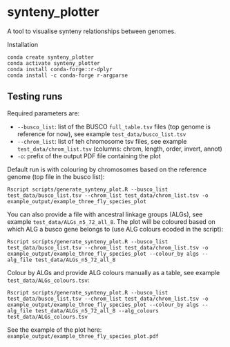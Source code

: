 # synteny_plotter

A tool to visualise synteny relationships between genomes.

Installation

```
conda create synteny_plotter
conda activate synteny_plotter
conda install conda-forge::r-dplyr
conda install -c conda-forge r-argparse
```

## Testing runs

Required parameters are:
- `--busco_list`: list of the BUSCO `full_table.tsv` files (top genome is reference for now), see example `test_data/busco_list.tsv`
- `--chrom_list`: list of teh chromosome tsv files, see example `test_data/chrom_list.tsv` (columns: chrom, length, order, invert, annot)
- `-o`: prefix of the output PDF file containing the plot

Default run is with colouring by chromosomes based on the reference genome (top file in the busco list):
```
Rscript scripts/generate_synteny_plot.R --busco_list test_data/busco_list.tsv --chrom_list test_data/chrom_list.tsv -o example_output/example_three_fly_species_plot
```

You can also provide a file with ancestral linkage groups (ALGs), see example `test_data/ALGs_n5_72_all_8`. The plot will be coloured based on which ALG a busco gene belongs to (use ALG colours ecoded in the script):
```
Rscript scripts/generate_synteny_plot.R --busco_list test_data/busco_list.tsv --chrom_list test_data/chrom_list.tsv -o example_output/example_three_fly_species_plot --colour_by algs --alg_file test_data/ALGs_n5_72_all_8
```

Colour by ALGs and provide ALG colours manually as a table, see example `test_data/ALGs_colours.tsv`:
```
Rscript scripts/generate_synteny_plot.R --busco_list test_data/busco_list.tsv --chrom_list test_data/chrom_list.tsv -o example_output/example_three_fly_species_plot --colour_by algs --alg_file test_data/ALGs_n5_72_all_8 --alg_colours test_data/ALGs_colours.tsv
```

See the example of the plot here: `example_output/example_three_fly_species_plot.pdf`
